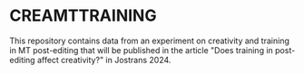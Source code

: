 # CREAMTTRAINING
This repository contains data from an experiment on creativity and training in MT post-editing that will be published in the article "Does training in post-editing affect creativity?" in Jostrans 2024.
